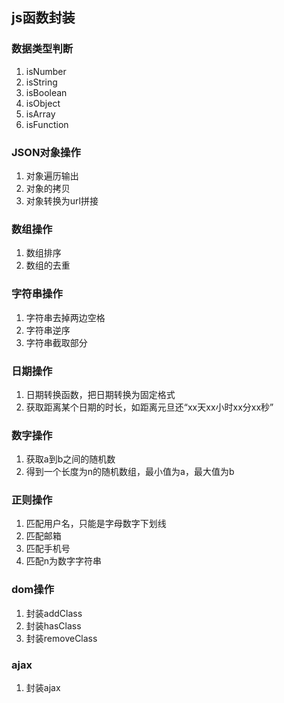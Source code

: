 ## js函数封装

### 数据类型判断

1. isNumber
2. isString
3. isBoolean
4. isObject
5. isArray
6. isFunction


### JSON对象操作

1. 对象遍历输出
2. 对象的拷贝
3. 对象转换为url拼接

### 数组操作

1. 数组排序
2. 数组的去重

### 字符串操作

1. 字符串去掉两边空格
2. 字符串逆序
3. 字符串截取部分

### 日期操作
1. 日期转换函数，把日期转换为固定格式
2. 获取距离某个日期的时长，如距离元旦还“xx天xx小时xx分xx秒”

### 数字操作
1. 获取a到b之间的随机数
2. 得到一个长度为n的随机数组，最小值为a，最大值为b


### 正则操作
1. 匹配用户名，只能是字母数字下划线
2. 匹配邮箱
3. 匹配手机号
4. 匹配n为数字字符串

### dom操作
1. 封装addClass
2. 封装hasClass
3. 封装removeClass

### ajax
1. 封装ajax